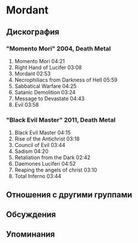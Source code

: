# Mordant



## Дискография

### "Momento Mori" 2004, Death Metal

1.	 Momento Mori	04:21	 
2.	 Right Hand of Lucifer	03:08	 
3.	 Mordant	02:53	 
4.	 Necrophiliacs from Darkness of Hell	05:59	 
5.	 Sabbatical Warfare	04:25	 
6.	 Satanic Demolition	03:24	 
7.	 Message to Devastate	04:43	 
8.	 Evil	03:58

### "Black Evil Master" 2011, Death Metal

1.	 Black Evil Master	04:15	 
2.	 Rise of the Antichrist	03:18	 
3.	 Council of Evil	03:44	 
4.	 Sadism	04:20	 
5.	 Retaliation from the Dark	02:42	 
6.	 Daemones Luciferi	04:52	 
7.	 Reaping the angels of christ	03:10	 
8.	 Total Inferno	03:44


## Отношения с другими группами


## Обсуждения


## Упоминания


